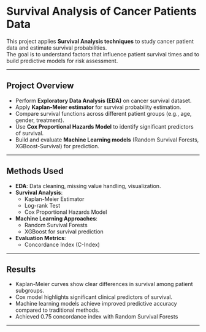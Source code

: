 # Survival Analysis of Cancer Patients Data

This project applies **Survival Analysis techniques** to study cancer patient data and estimate survival probabilities.  
The goal is to understand factors that influence patient survival times and to build predictive models for risk assessment.

---

##  Project Overview
- Perform **Exploratory Data Analysis (EDA)** on cancer survival dataset.
- Apply **Kaplan-Meier estimator** for survival probability estimation.
- Compare survival functions across different patient groups (e.g., age, gender, treatment).
- Use **Cox Proportional Hazards Model** to identify significant predictors of survival.
- Build and evaluate **Machine Learning models** (Random Survival Forests, XGBoost-Survival) for prediction.

---

##  Methods Used
- **EDA**: Data cleaning, missing value handling, visualization.
- **Survival Analysis**:
  - Kaplan-Meier Estimator
  - Log-rank Test
  - Cox Proportional Hazards Model
- **Machine Learning Approaches**:
  - Random Survival Forests
  - XGBoost for survival prediction
- **Evaluation Metrics**:
  - Concordance Index (C-Index)
---

##  Results
- Kaplan-Meier curves show clear differences in survival among patient subgroups.
- Cox model highlights significant clinical predictors of survival.
- Machine learning models achieve improved predictive accuracy compared to traditional methods.
- Achieved 0.75 concordance index with Random Survival Forests
---
